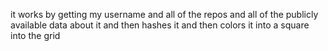it works by getting my username and all of the repos and all of the publicly available data about it and then hashes it and then colors it into a square into the grid
